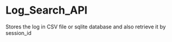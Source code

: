 # Log_Search_API
Stores the log in CSV file  or sqlite database and also retrieve it by  session_id

